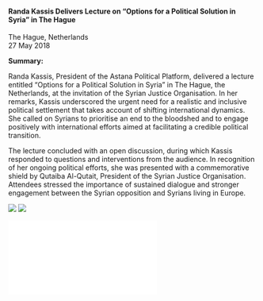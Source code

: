 <h4>Randa Kassis Delivers Lecture on “Options for a Political Solution in Syria” in The Hague</h4>

The Hague, Netherlands<br> 
27 May 2018

<b>Summary:</b>

Randa Kassis, President of the Astana Political Platform, delivered a lecture entitled “Options for a Political Solution in Syria” in The Hague, the Netherlands, at the invitation of the Syrian Justice Organisation. In her remarks, Kassis underscored the urgent need for a realistic and inclusive political settlement that takes account of shifting international dynamics. She called on Syrians to prioritise an end to the bloodshed and to engage positively with international efforts aimed at facilitating a credible political transition.

The lecture concluded with an open discussion, during which Kassis responded to questions and interventions from the audience. In recognition of her ongoing political efforts, she was presented with a commemorative shield by Qutaiba Al-Qutait, President of the Syrian Justice Organisation. Attendees stressed the importance of sustained dialogue and stronger engagement between the Syrian opposition and Syrians living in Europe.

![](23.JPG)
![](24.jpeg)

![](25.pdf)
<p></p>
